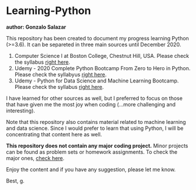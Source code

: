# Learning-Python

__author: Gonzalo Salazar__

This repository has been created to document my progress learning Python (>=3.6). It can be separeted in three main sources until December 2020.

1. Computer Science I at Boston College, Chestnut Hill, USA. Please check the syllabus [right here](https://github.com/gonzalosc2/Learning-Python/blob/master/CS1_BostonCollege/CS1.Syllabus-Fall2020.pdf).
2. Udemy - 2020 Complete Python Bootcamp From Zero to Hero in Python. Please check the syllabyus [right here](https://www.udemy.com/course/complete-python-bootcamp/).
3. Udemy - Python for Data Science and Machine Learning Bootcamp. Please check the syllabus [right here](https://www.udemy.com/course/python-for-data-science-and-machine-learning-bootcamp/).

I have learned for other sources as well, but I preferred to focus on those that have given me the most joy when coding (...more challenging and interesting). 

Note that this repository also contains material related to machine learning and data science. Since I would prefer to learn that using Python, I will be concentrating that content here as well. 

__This repository does not contain any major coding project.__ Minor projects can be found as problem sets or homework assignments. To check the major ones, [check here](https://github.com/gonzalosc2/Coding-Projects).

Enjoy the content and if you have any suggestion, please let me know.

Best,
g.

